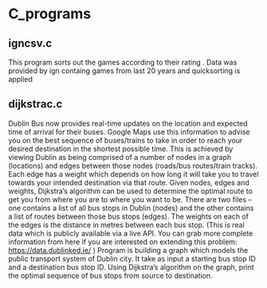 # C_programs

## igncsv.c
This program sorts out the games according to their rating . Data was provided  by ign containg games from last 20 years and quicksorting is applied 

## dijkstrac.c
Dublin Bus now provides real-time updates on the location and expected time of arrival for
their buses. Google Maps use this information to advise you on the best sequence of
buses/trains to take in order to reach your desired destination in the shortest possible time.
This is achieved by viewing Dublin as being comprised of a number of nodes in a graph
(locations) and edges between those nodes (roads/bus routes/train tracks). Each edge has a
weight which depends on how long it will take you to travel towards your intended
destination via that route. 
Given nodes, edges and weights, Dijkstra’s algorithm can be used to determine the optimal route to get you from where you are to where you want to be.
There are two files – one contains a list of all bus
stops in Dublin (nodes) and the other contains a list of routes between those bus stops
(edges). The weights on each of the edges is the distance in metres between each bus stop.
(This is real data which is publicly available via a live API. You can grab more complete
information from here if you are interested on extending this problem:
https://data.dublinked.ie/ )
Program is building a graph which models the
public transport system of Dublin city. It take as input a starting bus stop
ID and a destination bus stop ID. Using Dijkstra’s algorithm on the graph, print the optimal
sequence of bus stops from source to destination. 

